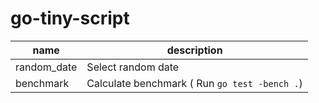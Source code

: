 # go-tiny-script

|name|description|
|---|---|
|random_date|Select random date|
|benchmark|Calculate benchmark ( Run `go test -bench .`) |

